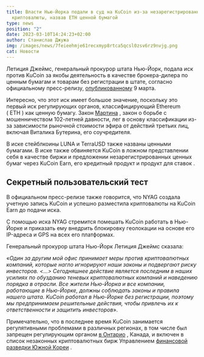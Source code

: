 ```yaml
---
title: Власти Нью-Йорка подали в суд на KuCoin из-за незарегистрированных продаж
  криптовалюты, назвав ETH ценной бумагой
type: news
position: "2"
date: 2023-03-10T14:24:23+02:00
author: Станислав Джужа
img: /images/news/7feieehmje61recxmyp8rtca5qcsl0zsv6rz9nvjg.png
cat: Новости
---
```

Летиция Джеймс, генеральный прокурор штата Нью-Йорк, подала иск против KuCoin за якобы деятельность в качестве брокера-дилера по ценным бумагам и товарам без регистрации в штате, согласно официальному пресс-релизу, [опубликованному](https://ag.ny.gov/press-release/2023/attorney-general-james-continues-crackdown-unregistered-cryptocurrency-platforms) 9 марта. 

Интересно, что этот иск имеет большое значение, поскольку это первый иск регулирующих органов, классифицирующий Ethereum ( ETH ) как ценную бумагу. Закон [Мартина](https://en.wikipedia.org/wiki/Martin_Act) , закон о борьбе с мошенничеством 102-летней давности, лег в основу классификации из-за зависимости рыночной стоимости эфира от действий третьих лиц, включая Виталика Бутерина, его соучредителя. 

В иске стейблкоины LUNA и TerraUSD также названы ценными бумагами. В иске также обвиняется KuCoin в ложном представлении себя в качестве биржи и предложении незарегистрированных ценных бумаг через KuCoin Earn, его кредитный продукт и продукт для ставок . 

## Секретный пользовательский тест

В официальном пресс-релизе также говорится, что NYAG создала учетную запись KuCoin и успешно разместила криптовалюты на KuCoin Earn до подачи иска. 

С помощью иска NYAG стремится помешать KuCoin работать в Нью-Йорке и приказать ему внедрить блокировку геолокации на основе его IP-адреса и GPS на всех его платформах.

Генеральный прокурор штата Нью-Йорк Летиция Джеймс сказала: 

«*Один за другим мой офис принимает меры против криптовалютных компаний, которые нагло игнорируют наши законы и подвергают риску инвесторов. <…> Сегодняшнее действие является последним в наших усилиях по обузданию теневых криптовалютных компаний и наведению порядка в отрасли. Все жители Нью-Йорка и все компании, работающие в Нью-Йорке, должны соблюдать законы и правила нашего штата. KuCoin работал в Нью-Йорке без регистрации, поэтому мы предпринимаем решительные действия, чтобы привлечь их к ответственности и защитить инвесторов*». 

Примечательно, что в последнее время KuCoin занимается регулятивными проблемами в различных регионах, в том числе был запрещен регулирующим органом [в Онтарио](https://news.bloombergtax.com/crypto/ontario-regulator-sanctions-bybit-bans-kucoin-for-violations) , Канада, и включен в список незаконных криптовалютных бирж Управлением [финансовой разведки Южной Кореи](https://www.coindesk.com/policy/2022/08/18/south-koreas-money-laundering-watchdog-flags-16-crypto-firms-for-operating-without-registration/) .
